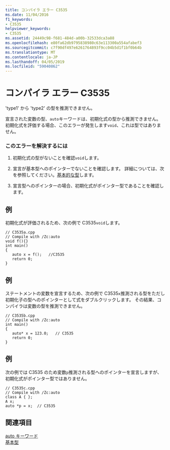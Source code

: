 ```yaml
---
title: コンパイラ エラー C3535
ms.date: 11/04/2016
f1_keywords:
- C3535
helpviewer_keywords:
- C3535
ms.assetid: 24449c98-f681-484d-a00b-32533dca3a88
ms.openlocfilehash: e80fa62db9795838980c63e113300a554afabef3
ms.sourcegitcommit: c7f90df497e6261764893f9cc04b5d1f1bf0b64b
ms.translationtype: MT
ms.contentlocale: ja-JP
ms.lasthandoff: 04/05/2019
ms.locfileid: "59040862"
---
```

# <a name="compiler-error-c3535"></a>コンパイラ エラー C3535

'type1' から 'type2' の型を推測できません。

宣言された変数の型、`auto`キーワードは、初期化式の型から推測できません。 初期化式を評価する場合、このエラーが発生します`void`、これは型ではありません。

### <a name="to-correct-this-error"></a>このエラーを解決するには

1. 初期化式の型がないことを確認`void`します。

1. 宣言が基本型へのポインターでないことを確認します。 詳細については、次を参照してください。[基本的な型](../../cpp/fundamental-types-cpp.md)します。

1. 宣言型へのポインターの場合、初期化式がポインター型であることを確認します。

## <a name="example"></a>例

初期化式が評価されるため、次の例で C3535`void`します。

```
// C3535a.cpp
// Compile with /Zc:auto
void f(){}
int main()
{
   auto x = f();   //C3535
   return 0;
}
```

## <a name="example"></a>例

ステートメントの変数を宣言するため、次の例で C3535`x`推測される型をただし初期化子の型へのポインターとして式をダブルクリックします。 その結果、コンパイラは変数の型を推測できません。

```
// C3535b.cpp
// Compile with /Zc:auto
int main()
{
   auto* x = 123.0;   // C3535
   return 0;
}
```

## <a name="example"></a>例

次の例では C3535 のため変数`p`推測される型へのポインターを宣言しますが、初期化式がポインター型ではありません。

```
// C3535c.cpp
// Compile with /Zc:auto
class A { };
A x;
auto *p = x;  // C3535
```

## <a name="see-also"></a>関連項目

[auto キーワード](../../cpp/auto-keyword.md)<br/>
[基本型](../../cpp/fundamental-types-cpp.md)